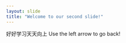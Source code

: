 ```yaml
---
layout: slide
title: "Welcome to our second slide!"
---
```

好好学习天天向上
Use the left arrow to go back!

